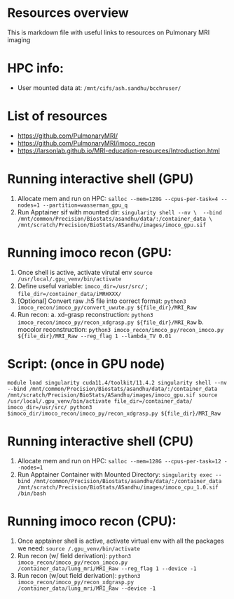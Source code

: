 # Resources overview

This is markdown file with useful links to resources on Pulmonary MRI imaging 

# HPC info: 
- User mounted data at: `/mnt/cifs/ash.sandhu/bcchruser/`


# List of resources 
- https://github.com/PulmonaryMRI/
- https://github.com/PulmonaryMRI/imoco_recon
- https://larsonlab.github.io/MRI-education-resources/Introduction.html

# Running interactive shell (GPU)
1. Allocate mem and run on HPC: `salloc --mem=128G --cpus-per-task=4 --nodes=1 --partition=wasserman_gpu_q`
2. Run Apptainer sif with mounted dir: `singularity shell --nv \ 
													--bind /mnt/common/Precision/Biostats/asandhu/data/:/container_data \ 
													/mnt/scratch/Precision/BioStats/ASandhu/images/imoco_gpu.sif`

# Running imoco recon (GPU: 
1. Once shell is active, activate virutal env `source /usr/local/.gpu_venv/bin/activate`
2. Define useful variable: `imoco_dir=/usr/src/` ; `file_dir=/container_data/iMRHXXX/` 
3. [Optional] Convert raw .h5 file into correct format: `python3 imoco_recon/imoco_py/convert_uwute.py ${file_dir}/MRI_Raw`
4. Run recon: 
	a. xd-grasp reconstruction: `python3 imoco_recon/imoco_py/recon_xdgrasp.py ${file_dir}/MRI_Raw`
	b. mocolor reconstruction: `python3 imoco_recon/imoco_py/recon_imoco.py ${file_dir}/MRI_Raw --reg_flag 1 --lambda_TV 0.01`

# Script: (once in GPU node)
`
module load singularity cuda11.4/toolkit/11.4.2
singularity shell --nv --bind /mnt/common/Precision/Biostats/asandhu/data/:/container_data /mnt/scratch/Precision/BioStats/ASandhu/images/imoco_gpu.sif
source /usr/local/.gpu_venv/bin/activate
file_dir=/container_data/
imoco_dir=/usr/src/
python3 $imoco_dir/imoco_recon/imoco_py/recon_xdgrasp.py ${file_dir}/MRI_Raw
`

# Running interactive shell (CPU)

1. Allocate mem and run on HPC: `salloc --mem=128G --cpus-per-task=12 --nodes=1`
2. Run Apptainer Container with Mounted Directory: `singularity exec --bind /mnt/common/Precision/Biostats/asandhu/data/:/container_data /mnt/scratch/Precision/BioStats/ASandhu/images/imoco_cpu_1.0.sif /bin/bash`

# Running imoco recon (CPU):

1. Once apptainer shell is active, activate virtual env with all the packages we need: `source /.gpu_venv/bin/activate`
2. Run recon (w/ field derivation): `python3 imoco_recon/imoco_py/recon_imoco.py /container_data/lung_mri/MRI_Raw --reg_flag 1 --device -1`
3. Run recon (w/out field derivation): `python3 imoco_recon/imoco_py/recon_xdgrasp.py /container_data/lung_mri/MRI_Raw --device -1`

